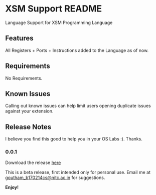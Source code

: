 # XSM Support README

Language Support for XSM Programming Language

## Features

All Registers + Ports + Instructions added to the Language as of now.

## Requirements

No Requirements.


## Known Issues

Calling out known issues can help limit users opening duplicate issues against your extension.

## Release Notes

I believe you find this good to help you in your OS Labs :). Thanks.

### 0.0.1

Download the release [here](releases/0.0.1/xsm-nitc-vscode-support-0.0.1.vsix?raw=true "Release 0.0.1")

This is a beta release, first intended only for personal use. Email me at goutham_b170214cs@nitc.ac.in for suggestions.

**Enjoy!**
